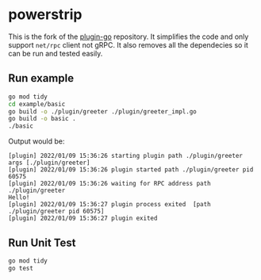 # powerstrip

This is the fork of the [plugin-go](https://github.com/hashicorp/go-plugin) repository. It simplifies the code and only support `net/rpc` client not gRPC. It also removes all the dependecies so it can be run and tested easily.



## Run example

```bash
go mod tidy
cd example/basic
go build -o ./plugin/greeter ./plugin/greeter_impl.go
go build -o basic .
./basic
```

Output would be:

```
[plugin] 2022/01/09 15:36:26 starting plugin path ./plugin/greeter args [./plugin/greeter]
[plugin] 2022/01/09 15:36:26 plugin started path ./plugin/greeter pid 60575
[plugin] 2022/01/09 15:36:26 waiting for RPC address path ./plugin/greeter
Hello!
[plugin] 2022/01/09 15:36:27 plugin process exited  [path ./plugin/greeter pid 60575]
[plugin] 2022/01/09 15:36:27 plugin exited
```



## Run Unit Test

```bash
go mod tidy
go test
```